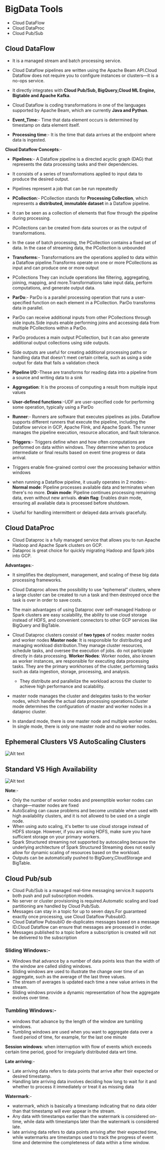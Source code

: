 # BigData Tools
- Cloud DataFlow
- Cloud DataProc
- Cloud Pub/Sub

## Cloud DataFlow
- It is a managed stream and batch processing service.
- Cloud Dataflow pipelines are written using the Apache Beam API.Cloud Dataflow does not require you to configure instances or clusters—it is a no-ops 
service.
- It directly integrates with **Cloud Pub/Sub, BigQuery,Cloud ML Engine, Bigtable and Apache Kafka**.
- Cloud Dataflow is coding transformations in one of the languages supported by Apache Beam, which are currently **Java and Python**.

- **Event_Time**:- Time that data element occurs is determined by timestamp on data element itself.
- **Processing time**:- It is the time that data arrives at the endpoint where data is ingested.

**Cloud Dataflow Concepts**:-
- **Pipelines**:- A Dataflow pipeline is a directed acyclic graph (DAG) that represents the data processing tasks and their dependencies. 
- It consists of a series of transformations applied to input data to produce the desired output. 
- Pipelines represent a job that can be run repeatedly
- **PCollection**:- PCollection stands for **Processing Collection**, which represents a **distributed, immutable dataset** in a Dataflow pipeline. 
- It can be seen as a collection of elements that flow through the pipeline during processing.
- PCollections can be created from data sources or as the output of transformations.
- In the case of batch processing, the PCollection contains a fixed set of data. In the case of streaming data, the PCollection is unbounded
- **Transforms**:- Transformations are the operations applied to data within a Dataflow pipeline.Transforms operate on one or more PCollections as input and can produce one or more output
- PCollections They can include operations like filtering, aggregating, joining, mapping, and more.Transformations take input data, perform computations, and generate output data.
- **ParDo**:- ParDo is a parallel processing operation that runs a user-specified function on each element in a PCollection. ParDo transforms data in parallel.
- ParDo can receive additional inputs from other PCollections through side inputs.Side inputs enable performing joins and accessing data from multiple PCollections within a ParDo.
- ParDo produces a main output PCollection, but it can also generate additional output collections using side outputs.
- Side outputs are useful for creating additional processing paths or handling data that doesn't meet certain criteria, such as using a side output for data that fails a validation check
- **Pipeline I/O**:-These are transforms for reading data into a pipeline from a source and writing data to a sink
- **Aggregation**: It is the process of computing a result from multiple input values
- **User-defined functions**:-UDF are user-specified code for performing some operation, typically using a ParDo
- **Runner**:- Runners are software that executes pipelines as jobs. Dataflow supports different runners that execute the pipeline, including the Dataflow service in GCP, Apache Flink, and Apache Spark. The runner manages the pipeline execution, resource allocation, and fault tolerance.
- **Triggers**:- Triggers define when and how often computations are performed on data within windows. They determine when to produce intermediate or final results based on event time progress or data arrival. 
- Triggers enable fine-grained control over the processing behavior within windows

- when running a Dataflow pipeline, it usually operates in 2 modes:-
**Normal mode**: Pipeline processes available data and terminates when there's no more.
**Drain mode**: Pipeline continues processing remaining data, even without new arrivals.
**drain flag**: Enables drain mode, ensuring all available data is processed before shutdown.
- Useful for handling intermittent or delayed data arrivals gracefully.

## Cloud DataProc
- Cloud Dataproc is a fully managed service that allows you to run Apache Hadoop and Apache Spark clusters on GCP.
-  Dataproc is great choice for quickly migrating Hadoop and Spark jobs into GCP.

**Advantages**:-
- It simplifies the deployment, management, and scaling of these big data processing frameworks.
- Cloud Dataproc allows the possibility to use “ephemeral” clusters, where a large cluster can be created to run a task and then destroyed once the task is over in order to save costs.
- The main advantages of using Dataproc over self-managed Hadoop or Spark clusters are easy scalability, the ability to use cloud storage instead of HDFS, and convenient connectors to other GCP services like BigQuery and BigTable.

- Cloud Dataproc clusters consist of **two types** of nodes: master nodes and worker nodes
	**Master node**: It is responsible for distributing and managing workload distribution.They manage cluster resources, schedule tasks, and oversee the execution of jobs. do not participate directly in data processing.
	**Worker Nodes**: Worker nodes, also known as worker instances, are responsible for executing data processing tasks. They are the primary workhorses of the cluster, performing tasks such as data ingestion, storage, processing, and analysis. 
    - They distribute and parallelize the workload across the cluster to achieve high performance and scalability.

- master node manages the cluster and delegates tasks to the worker nodes, which handle the actual data processing operations.Cluster mode determines the configuration of master and worker nodes in a dataproc cluster. 
- In standard mode, there is one master node and multiple worker nodes. In single mode, there is only one master node and no worker nodes.

## Ephemeral Clusters VS AutoScaling Clusters
![Alt text](image-1.png)

## Standard VS High Availability
![Alt text](image-2.png)

**Note**:- 
- Only the number of worker nodes and preemptible worker nodes can change—master nodes are fixed
- AutoScaling can cause problems and become unstable when used with high availability clusters, and it is not allowed to be used on a single node.
- When using auto scaling, it's better to use cloud storage instead of HDFS storage. However, if you are using HDFS, make sure you have sufficient storage on your primary workers.
- Spark Structured streaming not supported by autoscaling  because the underlying architecture of Spark Structured Streaming does not easily allow for dynamic scaling of resources based on the workload.
- Outputs can be automatically pushed to BigQuery,CloudStorage and BigTable.

## Cloud Pub/sub
- Cloud Pub/Sub is a managed real-time messaging service.It supports both push and pull subscription models.
- No server or cluster provisioning is required.Automatic scaling and load partitioning are handled by Cloud Pub/Sub.
- Messages can stay in a topic for up to seven days.For guaranteed exactly once processing, use Cloud Dataflow PubsubIO.
- Cloud Dataflow PubsubIO de-duplicates messages based on a message ID.Cloud Dataflow can ensure that messages are processed in order.
- Messages published to a topic before a subscription is created will not be delivered to the subscription

### Sliding Windows:- 
- Windows that advance by a number of data points less than the width of the window are called sliding windows.
- Sliding windows are used to illustrate the change over time of an aggregate, such as the average of the last three values.
- The stream of averages is updated each time a new value arrives in the stream.
- Sliding windows provide a dynamic representation of how the aggregate evolves over time.

### Tumbling Windows:-
- windows that advance by the length of the window are tumbling windows.
- Tumbling windows are used when you want to aggregate data over a fixed period of time, for example, for the last one minute

**Session windows**: when interruption with flow of events which exceeds certain time period, good for irregularly distributed data wrt time.

**Late arriving**:-
- Late arriving data refers to data points that arrive after their expected or desired timestamp. 
- Handling late arriving data involves deciding how long to wait for it and whether to process it immediately or treat it as missing data

**Watermark**:-
- watermark, which is basically a timestamp indicating that no data older than that timestamp will ever appear in the stream.
- Any data with timestamps earlier than the watermark is considered on-time, while data with timestamps later than the watermark is considered late.
- late arriving data refers to data points arriving after their expected time, while watermarks are timestamps used to track the progress of event time and determine the completeness of data within a time window.
